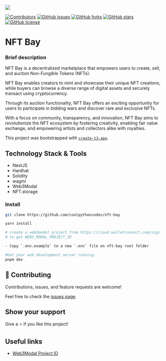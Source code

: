 
<!-- PROJECT SHIELDS -->
<!--
*** I'm using markdown "reference style" links for readability.
*** Reference links are enclosed in brackets [ ] instead of parentheses ( ).
*** See the bottom of this document for the declaration of the reference variables
*** for contributors-url, forks-url, etc. This is an optional, concise syntax you may use.
*** https://www.markdownguide.org/basic-syntax/#reference-style-links
-->

![](https://img.shields.io/badge/Hackathon-blueviolet)

[![Contributors][contributors-shield]][contributors-url]
[![GitHub issues][issues-shield]][issues-url]
[![GitHub forks][forks-shield]][forks-url]
[![GitHub stars][star-shield]][star-url]
[![GitHub license][license-shield]][license-url]



# NFT Bay 

### Brief description

NFT Bay is a decentralized marketplace that empowers users to create, sell, and auction Non-Fungible Tokens (NFTs). 

NFT Bay enables creators to mint and showcase their unique NFT creations, while buyers can browse a diverse range of digital assets and securely transact using cryptocurrency. 

Through its auction functionality, NFT Bay offers an exciting opportunity for users to participate in bidding wars and discover rare and exclusive NFTs. 

With a focus on community, transparency, and innovation, NFT Bay aims to revolutionize the NFT ecosystem by fostering creativity, enabling fair value exchange, and empowering artists and collectors alike with royalties.

This project was bootstrapped with [`create-t3-app`](https://create.t3.gg/).

## Technology Stack & Tools

- NextJS
- Hardhat
- Solidity
- wagmi
- Web3Modal
- NFT.storage

### Install
```bash
git clone https://github.com/coolpythoncodes/nft-bay

yarn install

# create a web3modal project from https://cloud.walletconnect.com/sign-in 
# to get WEB3_MODAL_PROJECT_ID

- Copy `.env.example` to a new `.env` file on nft-bay root folder

#Get your web development server running.
pnpm dev
```

## 🤝 Contributing

Contributions, issues, and feature requests are welcome!

Feel free to check the [issues page](../../issues/).

## Show your support

Give a ⭐ if you like this project!

## Useful links

- [Web3Modal Project ID](https://cloud.walletconnect.com/sign-in)


[contributors-shield]: https://img.shields.io/github/contributors/coolpythoncodes/nft-bay?style=for-the-badge
[contributors-url]: https://github.com/coolpythoncodes/nft-bay/graphs/contributors
[issues-shield]: https://img.shields.io/github/issues/coolpythoncodes/nft-bay?style=for-the-badge
[issues-url]: https://github.com/coolpythoncodes/nft-bay/issues
[forks-shield]: https://img.shields.io/github/forks/coolpythoncodes/nft-bay?style=for-the-badge
[forks-url]: https://github.com/coolpythoncodes/nft-bay/network
[star-shield]: https://img.shields.io/github/stars/coolpythoncodes/nft-bay?style=for-the-badge
[star-url]: https://github.com/coolpythoncodes/nft-bay/stargazers
[license-shield]: https://img.shields.io/github/license/coolpythoncodes/nft-bay?style=for-the-badge
[license-url]: https://github.com/coolpythoncodes/nft-bay/blob/main/LICENSE.md